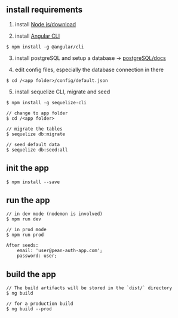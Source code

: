 
## install requirements
1. install [Node.js/download](https://nodejs.org/en/download/)

2. install [Angular CLI](https://cli.angular.io/)
```
$ npm install -g @angular/cli
```

3. install postgreSQL and setup a database -> [postgreSQL/docs](https://www.postgresql.org/docs/manuals/archive/)

4. edit config files, especially the database connection in there
```
$ cd /<app folder>/config/default.json
```

5. install sequelize CLI, migrate and seed
```
$ npm install -g sequelize-cli

// change to app folder
$ cd /<app folder>

// migrate the tables
$ sequelize db:migrate

// seed default data
$ sequelize db:seed:all
```

## init the app
```
$ npm install --save
```

## run the app
```
// in dev mode (nodemon is involved)
$ npm run dev

// in prod mode
$ npm run prod

After seeds:
    email: 'user@pean-auth-app.com';
    password: user;
```

## build the app
```
// The build artifacts will be stored in the `dist/` directory
$ ng build

// for a production build
$ ng build --prod
```
